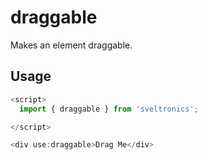 # draggable

Makes an element draggable.

## Usage

```ts
<script>
  import { draggable } from 'sveltronics';

</script>

<div use:draggable>Drag Me</div>
```
